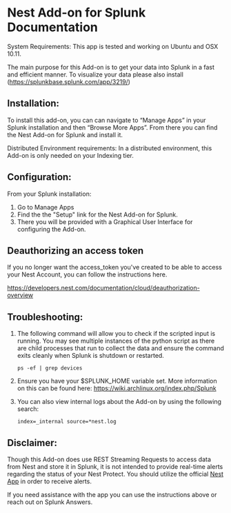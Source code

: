 Nest Add-on for Splunk Documentation
====================
System Requirements: This app is tested and working on Ubuntu and OSX 10.11. 

The main purpose for this Add-on is to get your data into Splunk in a fast and efficient manner. To visualize your data please also install (https://splunkbase.splunk.com/app/3219/)

Installation:
---------------------
To install this add-on, you can can navigate to “Manage Apps” in your Splunk installation and then “Browse More Apps”. From there you can find the Nest Add-on for Splunk and install it. 

Distributed Environment requirements: In a distributed environment, this Add-on is only needed on your Indexing tier. 


Configuration:
---------------------

From your Splunk installation:

1. Go to Manage Apps
2. Find the the "Setup" link for the Nest Add-on for Splunk. 
3. There you will be provided with a Graphical User Interface for configuring the Add-on. 



Deauthorizing an access token
---------------------
If you no longer want the access_token you've created to be able to access your Nest Account, you can follow the instructions here. 

https://developers.nest.com/documentation/cloud/deauthorization-overview


Troubleshooting:
---------------------

1. The following command will allow you to check if the scripted input is running. You may see multiple instances of the python script as there are child processes that run to collect the data and ensure the command exits cleanly when Splunk is shutdown or restarted.
    
    
    ```
    ps -ef | grep devices
    ```


2. Ensure you have your $SPLUNK_HOME variable set. More information on this can be found here: https://wiki.archlinux.org/index.php/Splunk

3. You can also view internal logs about the Add-on by using the following search:

    
    ```
    index=_internal source=*nest.log
    ```
    

Disclaimer: 
---------------------

Though this Add-on does use REST Streaming Requests to access data from Nest and store it in Splunk, it is not intended to provide real-time alerts regarding the status of your Nest Protect. You should utilize the official [Nest App](https://nest.com/app/) in order to receive alerts.

If you need assistance with the app you can use the instructions above or reach out on Splunk Answers. 
